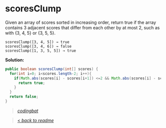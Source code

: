 # scoresClump

Given an array of scores sorted in increasing order, return true if the array contains 3 adjacent scores that differ from each other by at most 2, such as with {3, 4, 5} or {3, 5, 5}.

```
scoresClump([3, 4, 5]) → true
scoresClump([3, 4, 6]) → false
scoresClump([1, 3, 5, 5]) → true
```

**Solution:**

```java
public boolean scoresClump(int[] scores) {
  for(int i=0; i<scores.length-2; i++){
    if(Math.abs(scores[i] - scores[i+1]) <=2 && Math.abs(scores[i] - scores[i+2]) <= 2){
      return true;
    }
  }
  return false;
}
```

> _[codingbat](https://codingbat.com/prob/p194530)_

> [< _back to readme_](/README.md)